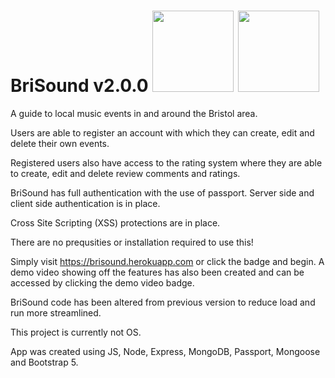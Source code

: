 # BriSound v2.0.0 [<img src="https://img.shields.io/static/v1?label=Demo&message=Live&color=red" width="130"/>](https://brisound.herokuapp.com) [<img src="https://img.shields.io/static/v1?label=Demo&message=Video&color=red" width="130"/>](https://youtu.be/YQB-6mwdl3g)

A guide to local music events in and around the Bristol area.

Users are able to register an account with which they can create, edit and delete their own events.

Registered users also have access to the rating system where they are able to create, edit and delete review comments and ratings.

BriSound has full authentication with the use of passport. Server side and client side authentication is in place. 

Cross Site Scripting (XSS) protections are in place.

There are no prequsities or installation required to use this!

Simply visit https://brisound.herokuapp.com or click the badge and begin. A demo video showing off the features has also been created and can be accessed by clicking the demo video badge.

BriSound code has been altered from previous version to reduce load and run more streamlined.

This project is currently not OS.

App was created using JS, Node, Express, MongoDB, Passport, Mongoose and Bootstrap 5. 

